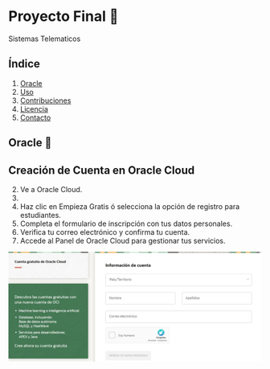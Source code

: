 # Proyecto Final 📡
Sistemas Telematicos

## Índice

1. [Oracle](#oracle)
2. [Uso](#uso)
3. [Contribuciones](#contribuciones)
4. [Licencia](#licencia)
5. [Contacto](#contacto)

## Oracle 🚀

## Creación de Cuenta en Oracle Cloud
2. Ve a Oracle Cloud.
3. 
4. Haz clic en Empieza Gratis ó selecciona la opción de registro para estudiantes.
5. Completa el formulario de inscripción con tus datos personales.
6. Verifica tu correo electrónico y confirma tu cuenta.
7. Accede al Panel de Oracle Cloud para gestionar tus servicios.

![screen](https://github.com/JAlfredo420/Sistemas-Telem-ticos/blob/e894733406414ed0b886e38baaa08b5d65f75c11/Oracle/Ima/creatorin.png)
